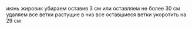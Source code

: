 июнь
жировик убираем оставив 3 см или оставляем не более 30 см
удаляем все ветки растущие в низ
все оставшиеся ветки укоротить на 29 см